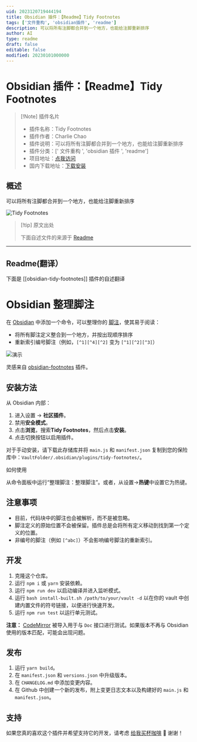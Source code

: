 ```yaml
---
uid: 2023120719444194
title: Obsidian 插件：【Readme】Tidy Footnotes
tags: ['文件重构', 'obsidian插件', 'readme']
description: 可以将所有注脚都合并到一个地方，也能给注脚重新排序
author: AI
type: readme
draft: false
editable: false
modified: 20230101000000
---
```


# Obsidian 插件：【Readme】Tidy Footnotes

> [!Note] 插件名片
> - 插件名称：Tidy Footnotes
> - 插件作者：Charlie Chao
> - 插件说明：可以将所有注脚都合并到一个地方，也能给注脚重新排序
> - 插件分类：[' 文件重构 ', 'obsidian 插件 ', 'readme']
> - 项目地址：[点我访问](https://github.com/charliecm/obsidian-tidy-footnotes)
> - 国内下载地址：[下载安装](https://pkmer.cn/products/plugin/pluginMarket/?obsidian-tidy-footnotes)

## 概述

可以将所有注脚都合并到一个地方，也能给注脚重新排序

![Tidy Footnotes](https://cdn.pkmer.cn/covers/obsidian-tidy-footnotes.png!pkmer)

> [!tip] 原文出处
>
>下面自述文件的来源于 [Readme](https://ghproxy.net/https://raw.githubusercontent.com/charliecm/obsidian-tidy-footnotes/main/README.md)
>

---

## Readme(翻译）

下面是 [[obsidian-tidy-footnotes]] 插件的自述翻译

# Obsidian 整理脚注

在 [Obsidian](https://obsidian.md) 中添加一个命令，可以整理你的 [脚注](https://help.obsidian.md/How+to/Format+your+notes#Footnotes)，使其易于阅读：

- 将所有脚注定义整合到一个地方，并按出现顺序排序
- 重新索引编号脚注（例如，`[^1][^4][^2]` 变为 `[^1][^2][^3]`）

![演示](https://cdn.pkmer.cn/covers/obsidian-tidy-footnotes_1_0.gif!pkmer)

灵感来自 [obsidian-footnotes](https://github.com/akaalias/obsidian-footnotes) 插件。

## 安装方法

从 Obsidian 内部：

1. 进入设置 → **社区插件**。
2. 禁用**安全模式**。
3. 点击**浏览**，搜索**Tidy Footnotes**，然后点击**安装**。
4. 点击切换按钮以启用插件。

对于手动安装，请下载此存储库并将 `main.js` 和 `manifest.json` 复制到您的保险库中：`VaultFolder/.obsidian/plugins/tidy-footnotes/`。

如何使用

从命令面板中运行“整理脚注：整理脚注”。或者，从设置→**热键**中设置它为热键。

## 注意事项

- 目前，代码块中的脚注也会被解析，而不是被忽略。
- 脚注定义的原始位置不会被保留。插件总是会将所有定义移动到找到第一个定义的位置。
- 非编号的脚注（例如 `[^abc]`）不会影响编号脚注的重新索引。

## 开发

1. 克隆这个仓库。
2. 运行 `npm i` 或 `yarn` 安装依赖。
3. 运行 `npm run dev` 以启动编译并进入监听模式。
4. 运行 `bash install-built.sh /path/to/your/vault -d` 以在你的 vault 中创建内置文件的符号链接，以便进行快速开发。
5. 运行 `npm run test` 以运行单元测试。

**注意：** [CodeMirror](https://github.com/codemirror/CodeMirror) 被导入用于与 `Doc` 接口进行测试。如果版本不再与 Obsidian 使用的版本匹配，可能会出现问题。

## 发布

1. 运行 `yarn build`。
2. 在 `manifest.json` 和 `versions.json` 中升级版本。
3. 在 `CHANGELOG.md` 中添加变更内容。
4. 在 Github 中创建一个新的发布，附上变更日志文本以及构建好的 `main.js` 和 `manifest.json`。

## 支持

如果您真的喜欢这个插件并希望支持它的开发，请考虑 [给我买杯咖啡](https://www.buymeacoffee.com/charliecm) 🙂 谢谢！
